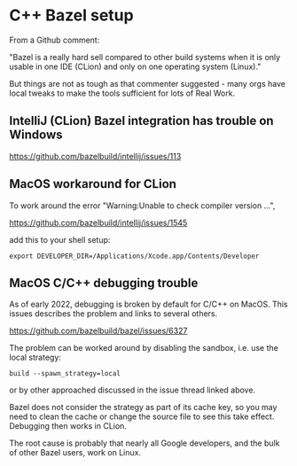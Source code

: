 # C++ Bazel setup

From a Github comment:

"Bazel is a really hard sell compared to other build systems when it is
only usable in one IDE (CLion) and only on one operating system
(Linux)."

But things are not as tough as that commenter suggested - many orgs have
local tweaks to make the tools sufficient for lots of Real Work.

## IntelliJ (CLion) Bazel integration has trouble on Windows

https://github.com/bazelbuild/intellij/issues/113

## MacOS workaround for CLion

To work around the error "Warning:Unable to check compiler version ...",

https://github.com/bazelbuild/intellij/issues/1545

add this to your shell setup:

```
export DEVELOPER_DIR=/Applications/Xcode.app/Contents/Developer
```

## MacOS C/C++ debugging trouble

As of early 2022, debugging is broken by default for C/C++ on MacOS.
This issues describes the problem and links to several others.

https://github.com/bazelbuild/bazel/issues/6327

The problem can be worked around by disabling the sandbox, i.e. use the
local strategy:

```
build --spawn_strategy=local
```

or by other approached discussed in the issue thread linked above.

Bazel does not consider the strategy as part of its cache key, so you may
need to clean the cache or change the source file to see this take effect.
Debugging then works in CLion.

The root cause is probably that nearly all Google developers, and the bulk of
other Bazel users, work on Linux.
